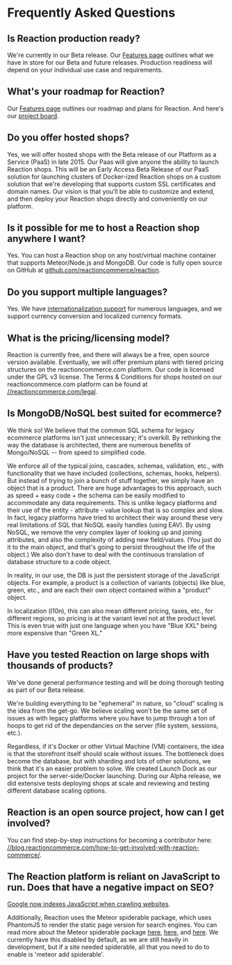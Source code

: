 # Frequently Asked Questions
## Is Reaction production ready?
We're currently in our Beta release. Our [Features page](//reactioncommerce.com/features) outlines what we have in store for our Beta and future releases. Production readiness will depend on your individual use case and requirements. 

## What's your roadmap for Reaction?
Our [Features page](//reactioncommerce.com/features) outlines our roadmap and plans for Reaction. And here's our [project board](//waffle.io/reactioncommerce/reaction).

## Do you offer hosted shops?
Yes, we will offer hosted shops with the Beta release of our Platform as a Service (PaaS) in late 2015. Our Paas will give anyone the ability to launch Reaction shops. This will be an Early Access Beta Release of our PaaS solution for launching clusters of Docker-ized Reaction shops on a custom solution that we're developing that supports custom SSL certificates and domain names. Our vision is that you’ll be able to customize and extend, and then deploy your Reaction shops directly and conveniently on our platform.

## Is it possible for me to host a Reaction shop anywhere I want?
Yes. You can host a Reaction shop on any host/virtual machine container that supports Meteor/Node.js and MongoDB. Our code is fully open source on GitHub at [github.com/reactioncommerce/reaction](//github.com/reactioncommerce/reaction).

## Do you support multiple languages?
Yes. We have [internationalization support](/github.com/reactioncommerce/reaction-core/blob/master/docs/i18n.md) for numerous languages, and we support currency conversion and localized currency formats.

## What is the pricing/licensing model?
Reaction is currently free, and there will always be a free, open source version available. Eventually, we will offer premium plans with tiered pricing structures on the reactioncommerce.com platform. Our code is licensed under the GPL v3 license. The Terms & Conditions for shops hosted on our reactioncommerce.com platform can be found at [//reactioncommerce.com/legal](https://reactioncommerce.com/legal).

## Is MongoDB/NoSQL best suited for ecommerce?
We think so! We believe that the common SQL schema for legacy ecommerce platforms isn't just unnecessary; it's overkill. By rethinking the way the database is architected, there are numerous benefits of Mongo/NoSQL -- from speed to simplified code.

We enforce all of the typical joins, cascades, schemas, validation, etc., with functionality that we have included (collections, schemas, hooks, helpers). But instead of trying to join a bunch of stuff together, we simply have an object that is a product. There are huge advantages to this approach, such as speed + easy code + the schema can be easily modified to accommodate any data requirements. This is unlike legacy platforms and their use of the entity - attribute - value lookup that is so complex and slow. In fact, legacy platforms have tried to architect their way around these very real limitations of SQL that NoSQL easily handles (using EAV). By using NoSQL, we remove the very complex layer of looking up and joining attributes, and also the complexity of adding new field/values. (You just do it to the main object, and that's going to persist throughout the life of the object.)  We also don't have to deal with the continuous translation of database structure to a code object.

In reality, in our use, the DB is just the persistent storage of the JavaScript objects. For example, a product is a collection of variants (objects) like blue, green, etc., and are each their own object contained within a "product" object.

In localization (l10n), this can also mean different pricing, taxes, etc., for different regions, so pricing is at the variant level not at the product level.  This is even true with just one language when you have "Blue XXL" being more expensive than "Green XL."

## Have you tested Reaction on large shops with thousands of products?
We've done general performance testing and will be doing thorough testing as part of our Beta release.

We're building everything to be "ephemeral" in nature, so "cloud" scaling is the idea from the get-go. We believe scaling won't be the same set of issues as with legacy platforms where you have to jump through a ton of hoops to get rid of the dependancies on the server (file system, sessions, etc.).

Regardless, if it's Docker or other Virtual Machine (VM) containers, the idea is that the storefront itself should scale without issues. The bottleneck does become the database, but with sharding and lots of other solutions, we think that it's an easier problem to solve. We created Launch Dock as our project for the server-side/Docker launching. During our Alpha release, we did extensive tests deploying shops at scale and reviewing and testing different database scaling options.

## Reaction is an open source project, how can I get involved?
You can find step-by-step instructions for becoming a contributor here: [//blog.reactioncommerce.com/how-to-get-involved-with-reaction-commerce/](//thoughts.reactioncommerce.com/how-to-get-involved-with-reaction-commerce/).

## The Reaction platform is reliant on JavaScript to run. Does that have a negative impact on SEO?
[Google now indexes JavaScript when crawling websites](//googlewebmastercentral.blogspot.com.es/2014/05/understanding-web-pages-better.html).

Additionally, Reaction uses the Meteor spiderable package, which uses PhantomJS to render the static page version for search engines. You can read more about the Meteor spiderable package [here](//docs.meteor.com/#spiderable), [here](//www.meteorpedia.com/read/spiderable/), and [here](//www.eventedmind.com/feed/meteor-the-spiderable-package). We currently have this disabled by default, as we are still heavily in development, but if a site needed spiderable, all that you need to do to enable is 'meteor add spiderable'.
